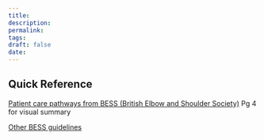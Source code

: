 ```yaml
---
title:
description: 
permalink: 
tags: 
draft: false
date:
---
```

## Quick Reference 
[Patient care pathways from BESS (British Elbow and Shoulder Society)](https://bess.ac.uk/wp-content/uploads/2023/11/singh-et-al-2023-bess-patient-care-pathway-tennis-elbow.pdf) Pg 4 for visual summary 

[Other BESS guidelines ](https://bess.ac.uk/patient-care-pathways-and-guidelines/)

